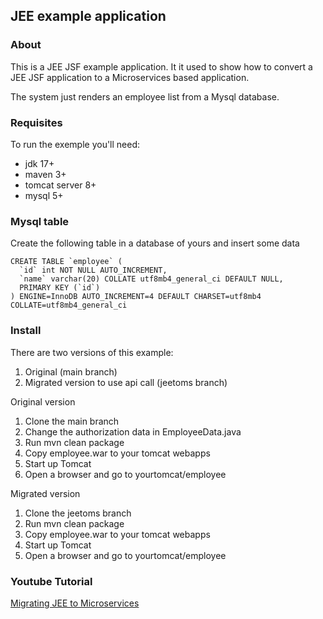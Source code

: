 ## JEE example application

### About

This is a JEE JSF example application. It it used to show how to convert a JEE JSF application to a Microservices based application.

The system just renders an employee list from a Mysql database.

### Requisites

To run the exemple you'll need:

- jdk 17+
- maven 3+
- tomcat server 8+
- mysql 5+

### Mysql table

Create the following table in a database of yours and insert some data

```
CREATE TABLE `employee` (
  `id` int NOT NULL AUTO_INCREMENT,
  `name` varchar(20) COLLATE utf8mb4_general_ci DEFAULT NULL,
  PRIMARY KEY (`id`)
) ENGINE=InnoDB AUTO_INCREMENT=4 DEFAULT CHARSET=utf8mb4 COLLATE=utf8mb4_general_ci
```
### Install

There are two versions of this example:

1. Original (main branch)
2. Migrated version to use api call (jeetoms branch)

Original version

1. Clone the main branch
2. Change the authorization data in EmployeeData.java
3. Run mvn clean package
4. Copy employee.war to your tomcat webapps
5. Start up Tomcat
6. Open a browser and go to yourtomcat/employee

Migrated version

1. Clone the jeetoms branch
2. Run mvn clean package
3. Copy employee.war to your tomcat webapps
4. Start up Tomcat
5. Open a browser and go to yourtomcat/employee

### Youtube Tutorial

[Migrating JEE to Microservices](https://www.youtube.com/playlist?list=PLAI1xdOxR60MhPnVDvbvZWgCXysu81Dv9)
